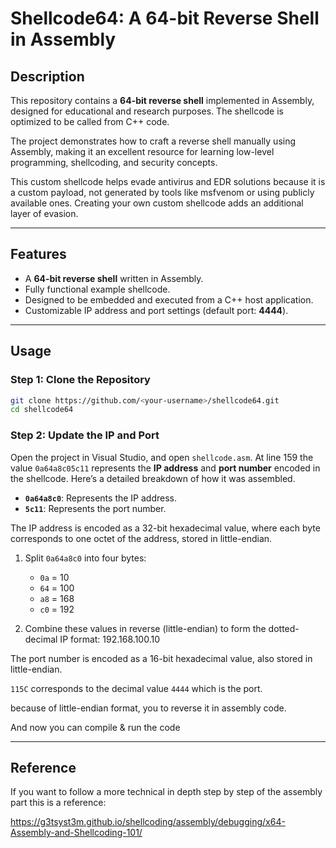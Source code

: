 # Shellcode64: A 64-bit Reverse Shell in Assembly

## Description
This repository contains a **64-bit reverse shell** implemented in Assembly, designed for educational and research purposes. The shellcode is optimized to be called from C++ code. 

The project demonstrates how to craft a reverse shell manually using Assembly, making it an excellent resource for learning low-level programming, shellcoding, and security concepts.

This custom shellcode helps evade antivirus and EDR solutions because it is a custom payload, not generated by tools like msfvenom or using publicly available ones. Creating your own custom shellcode adds an additional layer of evasion.

---

## Features
- A **64-bit reverse shell** written in Assembly.
- Fully functional example shellcode.
- Designed to be embedded and executed from a C++ host application.
- Customizable IP address and port settings (default port: **4444**).
---

## Usage

### Step 1: Clone the Repository
```bash
git clone https://github.com/<your-username>/shellcode64.git
cd shellcode64
```

### Step 2: Update the IP and Port
Open the project in Visual Studio, and open `shellcode.asm`.
At line 159 the value `0a64a8c05c11` represents the **IP address** and **port number** encoded in the shellcode. Here’s a detailed breakdown of how it was assembled.

- **`0a64a8c0`**: Represents the IP address.
- **`5c11`**: Represents the port number.

The IP address is encoded as a 32-bit hexadecimal value, where each byte corresponds to one octet of the address, stored in little-endian.

1. Split `0a64a8c0` into four bytes:
   - `0a` = 10  
   - `64` = 100  
   - `a8` = 168  
   - `c0` = 192  

2. Combine these values in reverse (little-endian) to form the dotted-decimal IP format:
192.168.100.10

The port number is encoded as a 16-bit hexadecimal value, also stored in little-endian.

`115C` corresponds to the decimal value `4444` which is the port.

because of little-endian format, you to reverse it in assembly code.

And now you can compile & run the code 

---

## Reference

If you want to follow a more technical in depth step by step of the assembly part this is a reference:

https://g3tsyst3m.github.io/shellcoding/assembly/debugging/x64-Assembly-and-Shellcoding-101/

